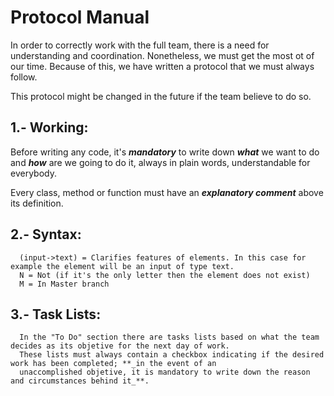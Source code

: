 # Protocol Manual

In order to correctly work with the full team, there is a need for understanding and coordination. Nonetheless, we must get 
the most ot of our time. Because of this, we have written a protocol that we must always follow. 

This protocol might be changed in the future if the team believe to do so.

## 1.- Working:
Before writing any code, it's **_mandatory_** to write down **_what_** we want to do and **_how_** are we going to do it, 
always in plain words, understandable for everybody.
      
Every class, method or function must have an **_explanatory comment_** above its definition.

## 2.- Syntax:
      (input->text) = Clarifies features of elements. In this case for example the element will be an input of type text.
      N = Not (if it's the only letter then the element does not exist)
      M = In Master branch

## 3.- Task Lists:
      In the "To Do" section there are tasks lists based on what the team decides as its objetive for the next day of work. 
      These lists must always contain a checkbox indicating if the desired work has been completed; **_in the event of an 
      unaccomplished objetive, it is mandatory to write down the reason and circumstances behind it_**.
